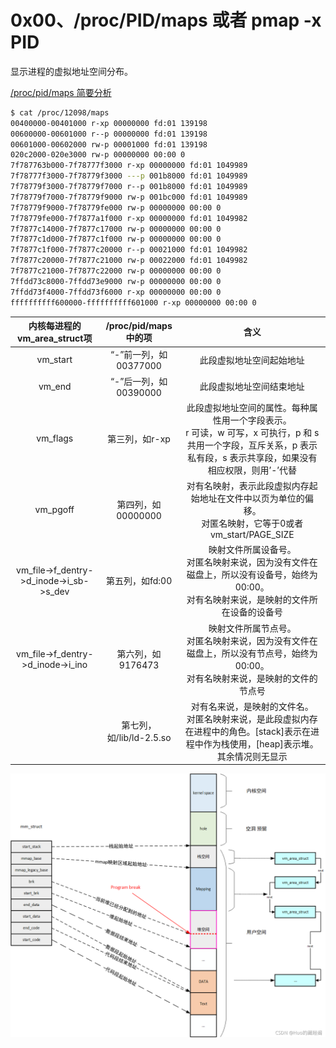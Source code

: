 # 0x00、/proc/PID/maps 或者 pmap -x PID

显示进程的虚拟地址空间分布。


[/proc/pid/maps 简要分析](https://www.cnblogs.com/arnoldlu/p/10272466.html)

```bash
$ cat /proc/12098/maps
00400000-00401000 r-xp 00000000 fd:01 139198                             /root/elf_write/ftrace/main
00600000-00601000 r--p 00000000 fd:01 139198                             /root/elf_write/ftrace/main
00601000-00602000 rw-p 00001000 fd:01 139198                             /root/elf_write/ftrace/main
020c2000-020e3000 rw-p 00000000 00:00 0                                  [heap]
7f787763b000-7f78777f3000 r-xp 00000000 fd:01 1049989                    /usr/lib64/libc-2.17.so
7f78777f3000-7f78779f3000 ---p 001b8000 fd:01 1049989                    /usr/lib64/libc-2.17.so
7f78779f3000-7f78779f7000 r--p 001b8000 fd:01 1049989                    /usr/lib64/libc-2.17.so
7f78779f7000-7f78779f9000 rw-p 001bc000 fd:01 1049989                    /usr/lib64/libc-2.17.so
7f78779f9000-7f78779fe000 rw-p 00000000 00:00 0 
7f78779fe000-7f7877a1f000 r-xp 00000000 fd:01 1049982                    /usr/lib64/ld-2.17.so
7f7877c14000-7f7877c17000 rw-p 00000000 00:00 0 
7f7877c1d000-7f7877c1f000 rw-p 00000000 00:00 0 
7f7877c1f000-7f7877c20000 r--p 00021000 fd:01 1049982                    /usr/lib64/ld-2.17.so
7f7877c20000-7f7877c21000 rw-p 00022000 fd:01 1049982                    /usr/lib64/ld-2.17.so
7f7877c21000-7f7877c22000 rw-p 00000000 00:00 0 
7ffdd73c8000-7ffdd73e9000 rw-p 00000000 00:00 0                          [stack]
7ffdd73f4000-7ffdd73f6000 r-xp 00000000 00:00 0                          [vdso]
ffffffffff600000-ffffffffff601000 r-xp 00000000 00:00 0                  [vsyscall]
```

| 内核每进程的vm_area_struct项      | /proc/pid/maps中的项 | 含义     |
| :----:        |    :----:   |          :----: |
|vm_start|	“-”前一列，如00377000|	此段虚拟地址空间起始地址|
|vm_end|	“-”后一列，如00390000|	此段虚拟地址空间结束地址|
|vm_flags|	第三列，如r-xp|	此段虚拟地址空间的属性。每种属性用一个字段表示。 <br>r 可读，w 可写，x 可执行，p 和 s 共用一个字段，互斥关系，p 表示私有段，s 表示共享段，如果没有相应权限，则用’-’代替
|vm_pgoff|	第四列，如00000000|	对有名映射，表示此段虚拟内存起始地址在文件中以页为单位的偏移。<br>对匿名映射，它等于0或者vm_start/PAGE_SIZE
|vm_file->f_dentry->d_inode->i_sb->s_dev|	第五列，如fd:00|	映射文件所属设备号。<br>对匿名映射来说，因为没有文件在磁盘上，所以没有设备号，始终为00:00。<br>对有名映射来说，是映射的文件所在设备的设备号
|vm_file->f_dentry->d_inode->i_ino|	第六列，如9176473|	映射文件所属节点号。<br>对匿名映射来说，因为没有文件在磁盘上，所以没有节点号，始终为00:00。<br>对有名映射来说，是映射的文件的节点号
| 	|第七列，如/lib/ld-2.5.so|	对有名来说，是映射的文件名。<br>对匿名映射来说，是此段虚拟内存在进程中的角色。[stack]表示在进程中作为栈使用，[heap]表示堆。其余情况则无显示

![1](../../pic/linux/memory/process_virtual_space.png)